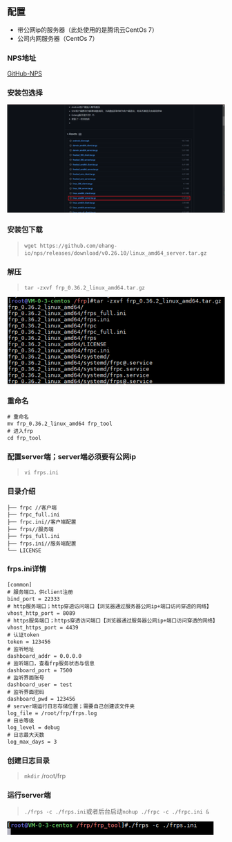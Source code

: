 ## 配置
* 带公网ip的服务器（此处使用的是腾讯云CentOs 7）
* 公司内网服务器（CentOs 7）

### NPS地址

[GitHub-NPS](https://github.com/ehang-io/nps/releases)

### 安装包选择
![安装包下载](../resource/nps/nps-linux安装包下载.png)

### 安装包下载
> `wget https://github.com/ehang-io/nps/releases/download/v0.26.10/linux_amd64_server.tar.gz`



### 解压
> `tar -zxvf frp_0.36.2_linux_amd64.tar.gz`

![解压](../resource/frp/frp-解压.png)

### 重命名
```shell
# 重命名
mv frp_0.36.2_linux_amd64 frp_tool
# 进入frp
cd frp_tool
```

### 配置server端；server端必须要有公网ip
> `vi frps.ini`

### 目录介绍
```shell
├── frpc //客户端
├── frpc_full.ini
├── frpc.ini//客户端配置
├── frps//服务端
├── frps_full.ini
├── frps.ini//服务端配置
└── LICENSE
```

### frps.ini详情
```shell
[common]
# 服务端口，供client注册
bind_port = 22333
# http服务端口；http穿透访问端口【浏览器通过服务器公网ip+端口访问穿透的网络】
vhost_http_port = 8089
# https服务端口；https穿透访问端口【浏览器通过服务器公网ip+端口访问穿透的网络】
vhost_https_port = 4439
# 认证token
token = 123456
# 监听地址
dashboard_addr = 0.0.0.0
# 监听端口，查看frp服务状态与信息
dashboard_port = 7500
# 监听界面账号
dashboard_user = test
# 监听界面密码
dashboard_pwd = 123456
# server端运行日志存储位置；需要自己创建该文件夹
log_file = /root/frp/frps.log
# 日志等级
log_level = debug
# 日志最大天数
log_max_days = 3
```

### 创建日志目录
> `mkdir` /root/frp

### 运行server端
> `./frps -c ./frps.ini`或者后台启动`nohup ./frpc -c ./frpc.ini &`

![启动](../resource/frp/frp-启动.png)